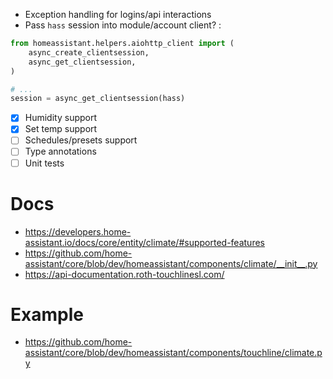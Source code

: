 - Exception handling for logins/api interactions
- Pass `hass` session into module/account client? :

```python
from homeassistant.helpers.aiohttp_client import (
    async_create_clientsession,
    async_get_clientsession,
)

# ...
session = async_get_clientsession(hass)
```

- [x] Humidity support
- [x] Set temp support
- [ ] Schedules/presets support
- [ ] Type annotations
- [ ] Unit tests

# Docs

- https://developers.home-assistant.io/docs/core/entity/climate/#supported-features
- https://github.com/home-assistant/core/blob/dev/homeassistant/components/climate/__init__.py
- https://api-documentation.roth-touchlinesl.com/

# Example

- https://github.com/home-assistant/core/blob/dev/homeassistant/components/touchline/climate.py
